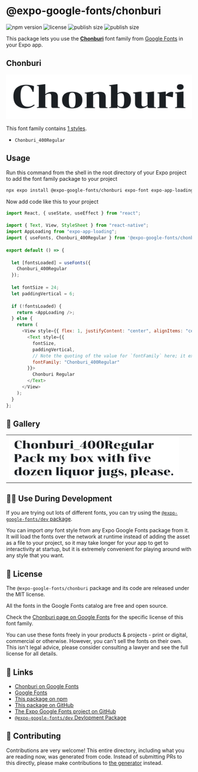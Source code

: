 # @expo-google-fonts/chonburi

![npm version](https://flat.badgen.net/npm/v/@expo-google-fonts/chonburi)
![license](https://flat.badgen.net/github/license/expo/google-fonts)
![publish size](https://flat.badgen.net/packagephobia/install/@expo-google-fonts/chonburi)
![publish size](https://flat.badgen.net/packagephobia/publish/@expo-google-fonts/chonburi)

This package lets you use the [**Chonburi**](https://fonts.google.com/specimen/Chonburi) font family from [Google Fonts](https://fonts.google.com/) in your Expo app.

## Chonburi

![Chonburi](./font-family.png)

This font family contains [1 styles](#-gallery).

- `Chonburi_400Regular`

## Usage

Run this command from the shell in the root directory of your Expo project to add the font family package to your project

```sh
npx expo install @expo-google-fonts/chonburi expo-font expo-app-loading
```

Now add code like this to your project

```js
import React, { useState, useEffect } from "react";

import { Text, View, StyleSheet } from "react-native";
import AppLoading from "expo-app-loading";
import { useFonts, Chonburi_400Regular } from '@expo-google-fonts/chonburi';

export default () => {

  let [fontsLoaded] = useFonts({
    Chonburi_400Regular
  });

  let fontSize = 24;
  let paddingVertical = 6;

  if (!fontsLoaded) {
    return <AppLoading />;
  } else {
    return (
      <View style={{ flex: 1, justifyContent: "center", alignItems: "center" }}>
        <Text style={{
          fontSize,
          paddingVertical,
          // Note the quoting of the value for `fontFamily` here; it expects a string!
          fontFamily: "Chonburi_400Regular"
        }}>
          Chonburi Regular
        </Text>
      </View>
    );
  }
};
```

## 🔡 Gallery


||||
|-|-|-|
|![Chonburi_400Regular](./Chonburi_400Regular.ttf.png)||||


## 👩‍💻 Use During Development

If you are trying out lots of different fonts, you can try using the [`@expo-google-fonts/dev` package](https://github.com/expo/google-fonts/tree/master/font-packages/dev#readme).

You can import _any_ font style from any Expo Google Fonts package from it. It will load the fonts over the network at runtime instead of adding the asset as a file to your project, so it may take longer for your app to get to interactivity at startup, but it is extremely convenient for playing around with any style that you want.


## 📖 License

The `@expo-google-fonts/chonburi` package and its code are released under the MIT license.

All the fonts in the Google Fonts catalog are free and open source.

Check the [Chonburi page on Google Fonts](https://fonts.google.com/specimen/Chonburi) for the specific license of this font family.

You can use these fonts freely in your products & projects - print or digital, commercial or otherwise. However, you can't sell the fonts on their own. This isn't legal advice, please consider consulting a lawyer and see the full license for all details.

## 🔗 Links

- [Chonburi on Google Fonts](https://fonts.google.com/specimen/Chonburi)
- [Google Fonts](https://fonts.google.com/)
- [This package on npm](https://www.npmjs.com/package/@expo-google-fonts/chonburi)
- [This package on GitHub](https://github.com/expo/google-fonts/tree/master/font-packages/chonburi)
- [The Expo Google Fonts project on GitHub](https://github.com/expo/google-fonts)
- [`@expo-google-fonts/dev` Devlopment Package](https://github.com/expo/google-fonts/tree/master/font-packages/dev)

## 🤝 Contributing

Contributions are very welcome! This entire directory, including what you are reading now, was generated from code. Instead of submitting PRs to this directly, please make contributions to [the generator](https://github.com/expo/google-fonts/tree/master/packages/generator) instead.
